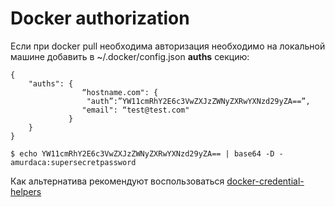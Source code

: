 # Docker authorization

Если при docker pull необходима авторизация необходимо на локальной машине добавить в ~/.docker/config.json **auths** секцию:

```
{
    "auths": {
                “hostname.com": {
                 "auth”:”YW11cmRhY2E6c3VwZXJzZWNyZXRwYXNzd29yZA==”,
                "email": “test@test.com"
             }
    }
}
```

```
$ echo YW11cmRhY2E6c3VwZXJzZWNyZXRwYXNzd29yZA== | base64 -D -
amurdaca:supersecretpassword
```

Как альтернатива рекомендуют воспользоваться [docker-credential-helpers](https://github.com/docker/docker-credential-helpers)